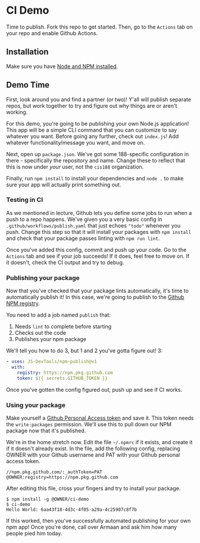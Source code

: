 # CI Demo

Time to publish. Fork this repo to get started. Then, go to the `Actions` tab on your repo and enable Github Actions.

## Installation

Make sure you have [Node and NPM installed](https://docs.npmjs.com/downloading-and-installing-node-js-and-npm#using-a-node-installer-to-install-nodejs-and-npm).

## Demo Time

First, look around you and find a partner (or two)! Y'all will publish separate repos, but work together to try and figure out why things are or aren't working.

For this demo, you're going to be publishing your own Node.js application! This app will be a simple CLI command that you can customize to say whatever you want. Before going any further, check out `index.js`! Add whatever functionality/message you want, and move on.

Next, open up `package.json`. We've got some 188-specific configuration in there - specifically the repository and name. Change these to reflect that this is now under _your_ user, not the `cis188` organization.

Finally, run `npm install` to install your dependencies and `node .` to make sure your app will actually print something out.

### Testing in CI

As we mentioned in lecture, Github lets you define some jobs to run when a push to a repo happens. We've given you a very basic config in `.github/workflows/publish.yaml` that just echoes `"todo"` whenever you push. Change this step so that it will install your packages with `npm install` and check that your package passes linting with `npm run lint`.

Once you've added this config, commit and push up your code. Go to the `Actions` tab and see if your job succeeds! If it does, feel free to move on. If it doesn't, check the CI output and try to debug.

### Publishing your package

Now that you've checked that your package lints automatically, it's time to automatically publish it! In this case, we're going to publish to the [Github NPM registry](https://docs.github.com/en/packages/working-with-a-github-packages-registry/working-with-the-npm-registry).

You need to add a job named `publish` that:

1. Needs `lint` to complete before starting
1. Checks out the code
1. Publishes your npm package

We'll tell you how to do 3, but 1 and 2 you've gotta figure out! 3:

```yaml
- uses: JS-DevTools/npm-publish@v1
  with:
    registry: https://npm.pkg.github.com
    token: ${{ secrets.GITHUB_TOKEN }}
```

Once you've gotten the config figured out, push up and see if CI works.

### Using your package

Make yourself a [Github Personal Access token](https://github.com/settings/tokens/new) and save it. This token needs the `write:packages` permission. We'll use this to pull down our NPM package now that it's published.

We're in the home stretch now. Edit the file `~/.npmrc` if it exists, and create it if it doesn't already exist. In the file, add the following config, replacing OWNER with your Github username and PAT with your Github personal access token.

```
//npm.pkg.github.com/:_authToken=PAT
@OWNER:registry=https://npm.pkg.github.com
```

After editing this file, cross your fingers and try to install your package.

```
$ npm install -g @OWNER/ci-demo
$ ci-demo
Hello World: 6aa43f18-4d3c-4f05-a29a-4c25907c8f7b
```

If this worked, then you've successfully automated publishing for your own npm app! Once you're done, call over Armaan and ask him how many people pied him today.
